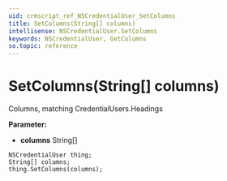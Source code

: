 ```yaml
---
uid: crmscript_ref_NSCredentialUser_SetColumns
title: SetColumns(String[] columns)
intellisense: NSCredentialUser.SetColumns
keywords: NSCredentialUser, GetColumns
so.topic: reference
---
```


# SetColumns(String[] columns)

Columns, matching CredentialUsers.Headings

**Parameter:** 
* **columns** String[]

```crmscript
NSCredentialUser thing;
String[] columns;
thing.SetColumns(columns);
```

